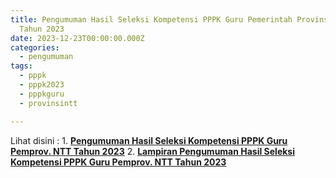 ```yaml
---
title: Pengumuman Hasil Seleksi Kompetensi PPPK Guru Pemerintah Provinsi NTT
  Tahun 2023
date: 2023-12-23T00:00:00.000Z
categories:
  - pengumuman
tags:
  - pppk
  - pppk2023
  - pppkguru
  - provinsintt

---
```


Lihat disini : 1. **[Pengumuman Hasil Seleksi Kompetensi PPPK Guru Pemprov. NTT Tahun 2023](https://bkd.nttprov.go.id/web/wp-content/uploads/2023/12/172-Pengumuman-Hasil-Seleksi-Kompetensi-PPPK-Guru-Pemprov.-NTT-Tahun-2023.pdf)** 2. **[Lampiran Pengumuman Hasil Seleksi Kompetensi PPPK Guru Pemprov. NTT Tahun 2023](https://bkd.nttprov.go.id/web/wp-content/uploads/2023/12/172-Lampiran-Pengumuman-Hasil-Seleksi-Kompetensi-PPPK-Guru-Pemprov.-NTT-Tahun-2023.pdf)**
